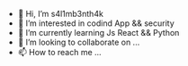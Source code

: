 - 👋 Hi, I’m s4l1mb3nth4k
- 👀 I’m interested in codind App && security
- 🌱 I’m currently learning Js React && Python 
- 💞️ I’m looking to collaborate on ...
- 📫 How to reach me ...

<!---
1337S4l1mB3nt4k/1337S4l1mB3nt4k is a ✨ special ✨ repository because its `README.md` (this file) appears on your GitHub profile.
You can click the Preview link to take a look at your changes.
--->
